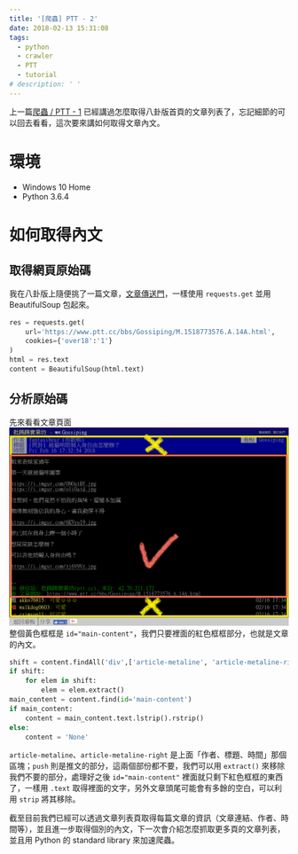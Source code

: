 ```yaml
---
title: '[爬蟲] PTT - 2'
date: 2018-02-13 15:31:08
tags:
  - python
  - crawler
  - PTT
  - tutorial
# description: ' '
---
```


上一篇[爬蟲 / PTT - 1](https://eugene87222.github.io/2018/02/10/PTT-crawler-1/) 已經講過怎麼取得八卦版首頁的文章列表了，忘記細節的可以回去看看，這次要來講如何取得文章內文<!-- more -->。

# 環境

- Windows 10 Home
- Python 3.6.4

# 如何取得內文

## 取得網頁原始碼

我在八卦版上隨便挑了一篇文章，[文章傳送門](https://www.ptt.cc/bbs/Gossiping/M.1518773576.A.14A.html)，一樣使用 `requests.get` 並用 BeautifulSoup 包起來。
```python
res = requests.get(
    url='https://www.ptt.cc/bbs/Gossiping/M.1518773576.A.14A.html',
    cookies={'over18':'1'}
)
html = res.text
content = BeautifulSoup(html.text)
```

## 分析原始碼

先來看看文章頁面
![](/image/gossiping_screenshot.PNG)
整個黃色框框是 `id="main-content"`，我們只要裡面的紅色框框部分，也就是文章的內文。
```python
shift = content.findAll('div',['article-metaline', 'article-metaline-right', 'push'])
if shift:
    for elem in shift:
        elem = elem.extract()
main_content = content.find(id='main-content')
if main_content:
    content = main_content.text.lstrip().rstrip()
else:
    content = 'None'
```
`article-metaline`、`article-metaline-right` 是上面「作者、標題、時間」那個區塊；`push` 則是推文的部分，這兩個部份都不要，我們可以用 `extract()` 來移除我們不要的部分，處理好之後 `id="main-content"` 裡面就只剩下紅色框框的東西了，一樣用 `.text` 取得裡面的文字，另外文章頭尾可能會有多餘的空白，可以利用 `strip` 將其移除。  
 
截至目前我們已經可以透過文章列表頁取得每篇文章的資訊（文章連結、作者、時間等），並且進一步取得個別的內文，下一次會介紹怎麼抓取更多頁的文章列表，並且用 Python 的 standard library 來加速爬蟲。
